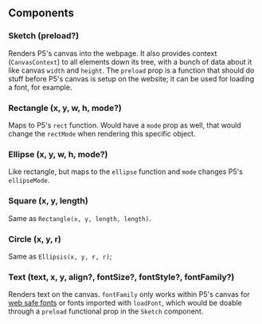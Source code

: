 ## Components

### Sketch (preload?)
Renders P5's canvas into the webpage. It also provides context (`CanvasContext`) to all elements down its tree, with a bunch of data about it like canvas `width` and `height`. The `preload` prop is a function that should do stuff before P5's canvas is setup on the website; it can be used for loading a font, for example.


### Rectangle (x, y, w, h, mode?)
Maps to P5's `rect` function. Would have a `mode` prop as well, that would change the `rectMode` when rendering this specific object.

### Ellipse (x, y, w, h, mode?)
Like rectangle, but maps to the `ellipse` function and `mode` changes P5's `ellipseMode`.

### Square (x, y, length)
Same as `Rectangle(x, y, length, length)`.

### Circle (x, y, r)
Same as `Ellipsis(x, y, r, r)`;

### Text (text, x, y, align?, fontSize?, fontStyle?, fontFamily?)
Renders text on the canvas. `fontFamily` only works within P5's canvas for [web safe fonts](https://developer.mozilla.org/en-US/docs/Learn/CSS/Styling_text/Fundamentals#Web_safe_fonts) or fonts imported with `loadFont`, which would be doable through a `preload` functional prop in the `Sketch` component.
